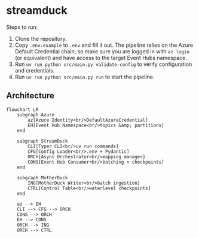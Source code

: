 # streamduck

Steps to run:

1. Clone the repository.
2. Copy `.env.example` to `.env` and fill it out. The pipeline relies on the Azure Default Credential chain, so make sure you are logged in with `az login` (or equivalent) and have access to the target Event Hubs namespace.
3. Run `uv run python src/main.py validate-config` to verify configuration and credentials.
4. Run `uv run python src/main.py run` to start the pipeline.

## Architecture

```mermaid
flowchart LR
	subgraph Azure
		az[Azure Identity<br/>DefaultAzureCredential]
		EH[Event Hub Namespace<br/>topics &amp; partitions]
	end

	subgraph StreamDuck
		CLI[Typer CLI<br/>uv run commands]
		CFG[Config Loader<br/>.env + Pydantic]
		ORCH[Async Orchestrator<br/>mapping manager]
		CONS[Event Hub Consumer<br/>batching + checkpoints]
	end

	subgraph MotherDuck
		ING[MotherDuck Writer<br/>batch ingestion]
		CTRL[Control Table<br/>waterlevel checkpoints]
	end

	az --> EH
	CLI --> CFG --> ORCH
	CONS --> ORCH
	EH --> CONS
	ORCH --> ING
	ORCH --> CTRL
```
